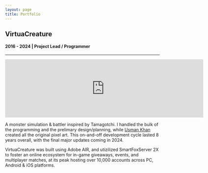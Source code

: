 ```yaml
---
layout: page
title: Portfolio
---
```


## VirtuaCreature
#### 2016 - 2024 | Project Lead / Programmer
-----

<iframe src="https://store.steampowered.com/widget/1394240/" frameborder="0" width="646" height="190"></iframe>

A monster simulation & battler inspired by Tamagotchi. I handled the bulk of the programming and the prelimary design/planning, while [Usman Khan](https://usmankhang.github.io/) created all the original pixel art. This on-and-off development cycle lasted 8 years overall, with the final major updates coming in 2024.

VirtuaCreature was built using Adobe AIR, and utizilized SmartFoxServer 2X to foster an online ecosystem for in-game giveaways, events, and multiplayer matches, at its peak hosting over 10,000 accounts across PC, Android & iOS platforms.
